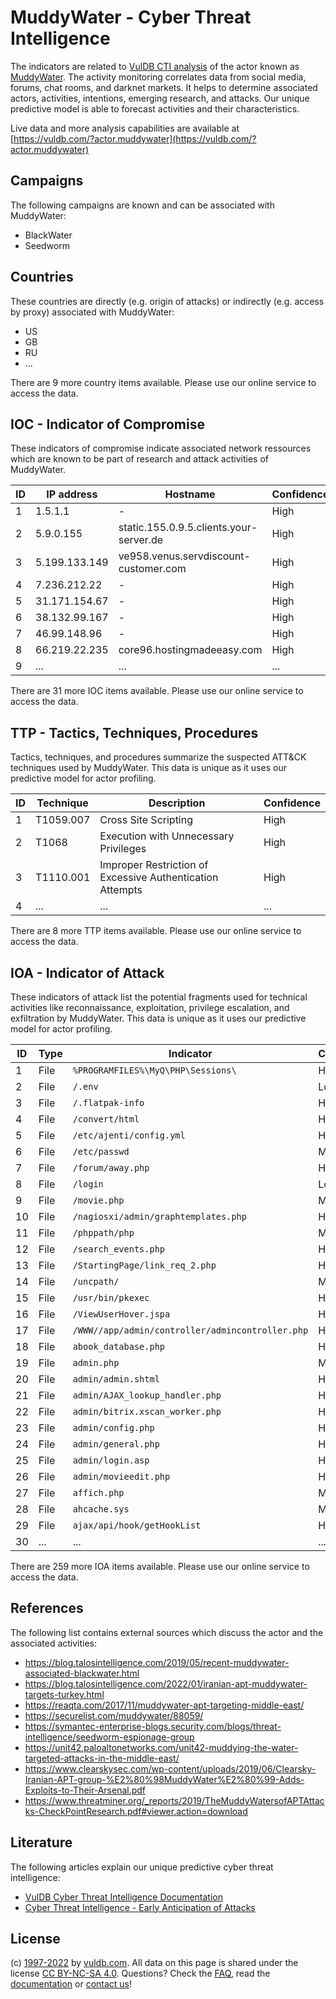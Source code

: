 # MuddyWater - Cyber Threat Intelligence

The indicators are related to [VulDB CTI analysis](https://vuldb.com/?kb.cti) of the actor known as [MuddyWater](https://vuldb.com/?actor.muddywater). The activity monitoring correlates data from social media, forums, chat rooms, and darknet markets. It helps to determine associated actors, activities, intentions, emerging research, and attacks. Our unique predictive model is able to forecast activities and their characteristics.

Live data and more analysis capabilities are available at [https://vuldb.com/?actor.muddywater](https://vuldb.com/?actor.muddywater)

## Campaigns

The following campaigns are known and can be associated with MuddyWater:

* BlackWater
* Seedworm

## Countries

These countries are directly (e.g. origin of attacks) or indirectly (e.g. access by proxy) associated with MuddyWater:

* US
* GB
* RU
* ...

There are 9 more country items available. Please use our online service to access the data.

## IOC - Indicator of Compromise

These indicators of compromise indicate associated network ressources which are known to be part of research and attack activities of MuddyWater.

ID | IP address | Hostname | Confidence
-- | ---------- | -------- | ----------
1 | 1.5.1.1 | - | High
2 | 5.9.0.155 | static.155.0.9.5.clients.your-server.de | High
3 | 5.199.133.149 | ve958.venus.servdiscount-customer.com | High
4 | 7.236.212.22 | - | High
5 | 31.171.154.67 | - | High
6 | 38.132.99.167 | - | High
7 | 46.99.148.96 | - | High
8 | 66.219.22.235 | core96.hostingmadeeasy.com | High
9 | ... | ... | ...

There are 31 more IOC items available. Please use our online service to access the data.

## TTP - Tactics, Techniques, Procedures

Tactics, techniques, and procedures summarize the suspected ATT&CK techniques used by MuddyWater. This data is unique as it uses our predictive model for actor profiling.

ID | Technique | Description | Confidence
-- | --------- | ----------- | ----------
1 | T1059.007 | Cross Site Scripting | High
2 | T1068 | Execution with Unnecessary Privileges | High
3 | T1110.001 | Improper Restriction of Excessive Authentication Attempts | High
4 | ... | ... | ...

There are 8 more TTP items available. Please use our online service to access the data.

## IOA - Indicator of Attack

These indicators of attack list the potential fragments used for technical activities like reconnaissance, exploitation, privilege escalation, and exfiltration by MuddyWater. This data is unique as it uses our predictive model for actor profiling.

ID | Type | Indicator | Confidence
-- | ---- | --------- | ----------
1 | File | `%PROGRAMFILES%\MyQ\PHP\Sessions\` | High
2 | File | `/.env` | Low
3 | File | `/.flatpak-info` | High
4 | File | `/convert/html` | High
5 | File | `/etc/ajenti/config.yml` | High
6 | File | `/etc/passwd` | Medium
7 | File | `/forum/away.php` | High
8 | File | `/login` | Low
9 | File | `/movie.php` | Medium
10 | File | `/nagiosxi/admin/graphtemplates.php` | High
11 | File | `/phppath/php` | Medium
12 | File | `/search_events.php` | High
13 | File | `/StartingPage/link_req_2.php` | High
14 | File | `/uncpath/` | Medium
15 | File | `/usr/bin/pkexec` | High
16 | File | `/ViewUserHover.jspa` | High
17 | File | `/WWW//app/admin/controller/admincontroller.php` | High
18 | File | `abook_database.php` | High
19 | File | `admin.php` | Medium
20 | File | `admin/admin.shtml` | High
21 | File | `admin/AJAX_lookup_handler.php` | High
22 | File | `admin/bitrix.xscan_worker.php` | High
23 | File | `admin/config.php` | High
24 | File | `admin/general.php` | High
25 | File | `admin/login.asp` | High
26 | File | `admin/movieedit.php` | High
27 | File | `affich.php` | Medium
28 | File | `ahcache.sys` | Medium
29 | File | `ajax/api/hook/getHookList` | High
30 | ... | ... | ...

There are 259 more IOA items available. Please use our online service to access the data.

## References

The following list contains external sources which discuss the actor and the associated activities:

* https://blog.talosintelligence.com/2019/05/recent-muddywater-associated-blackwater.html
* https://blog.talosintelligence.com/2022/01/iranian-apt-muddywater-targets-turkey.html
* https://reaqta.com/2017/11/muddywater-apt-targeting-middle-east/
* https://securelist.com/muddywater/88059/
* https://symantec-enterprise-blogs.security.com/blogs/threat-intelligence/seedworm-espionage-group
* https://unit42.paloaltonetworks.com/unit42-muddying-the-water-targeted-attacks-in-the-middle-east/
* https://www.clearskysec.com/wp-content/uploads/2019/06/Clearsky-Iranian-APT-group-%E2%80%98MuddyWater%E2%80%99-Adds-Exploits-to-Their-Arsenal.pdf
* https://www.threatminer.org/_reports/2019/TheMuddyWatersofAPTAttacks-CheckPointResearch.pdf#viewer.action=download

## Literature

The following articles explain our unique predictive cyber threat intelligence:

* [VulDB Cyber Threat Intelligence Documentation](https://vuldb.com/?kb.cti)
* [Cyber Threat Intelligence - Early Anticipation of Attacks](https://www.scip.ch/en/?labs.20201022)

## License

(c) [1997-2022](https://vuldb.com/?kb.changelog) by [vuldb.com](https://vuldb.com/?kb.about). All data on this page is shared under the license [CC BY-NC-SA 4.0](https://creativecommons.org/licenses/by-nc-sa/4.0/). Questions? Check the [FAQ](https://vuldb.com/?kb.faq), read the [documentation](https://vuldb.com/?kb) or [contact us](https://vuldb.com/?contact)!
